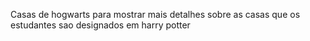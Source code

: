 Casas de hogwarts para mostrar mais detalhes sobre as casas que os estudantes sao designados em harry potter

